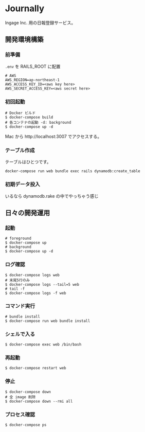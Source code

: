 # Journally

Ingage Inc. 用の日報登録サービス。

## 開発環境構築

### 前準備

`.env` を RAILS_ROOT に配置

```
# AWS
AWS_REGION=ap-northeast-1
AWS_ACCESS_KEY_ID=<aws key here>
AWS_SECRET_ACCESS_KEY=<aws secret here>
```

### 初回起動

```
# Docker ビルド
$ docker-compose build
# 各コンテナの起動 -d: background
$ docker-compose up -d
```

Mac から http://localhost:3007 でアクセスする。

### テーブル作成

テーブルはひとつです。

```
docker-compose run web bundle exec rails dynamodb:create_table
```

### 初期データ投入

いるなら dynamodb.rake の中でやっちゃう感じ

## 日々の開発運用

### 起動

```
# foreground
$ docker-compose up
# background
$ docker-compose up -d
```

### ログ確認

```
$ docker-compose logs web
# 末尾5行のみ
$ docker-compose logs --tail=5 web
# tail -f
$ docker-compose logs -f web
```

### コマンド実行

```
# bundle install
$ docker-compose run web bundle install
```

### シェルで入る

```
$ docker-compose exec web /bin/bash
```

### 再起動

```
$ docker-compose restart web
```

### 停止

```
$ docker-compose down
# 全 image 削除
$ docker-compose down --rmi all
```

### プロセス確認

```
$ docker-compose ps
```
